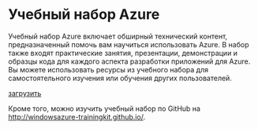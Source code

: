 <div>
<h1>Учебный набор Azure</h1>
<p>Учебный набор Azure включает обширный технический контент, предназначенный помочь вам научиться использовать Azure. В набор также входят практические занятия, презентации, демонстрации и образцы кода для каждого аспекта разработки приложений для Azure. Вы можете использовать ресурсы из учебного набора для самостоятельного изучения или обучения других пользователей.</p>
<p><a href="http://go.microsoft.com/fwlink/p/?LinkId=331133" class="solution-cta-link light-font arrowbtn green">загрузить</a></p>
<p>Кроме того, можно изучить учебный набор по GitHub на <a href="http://windowsazure-trainingkit.github.io/">http://windowsazure-trainingkit.github.io/</a>.</p>
</div>

